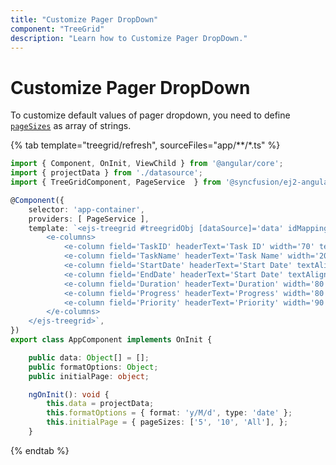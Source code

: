 ```yaml
---
title: "Customize Pager DropDown"
component: "TreeGrid"
description: "Learn how to Customize Pager DropDown."
---
```


# Customize Pager DropDown

To customize default values of pager dropdown, you need to define [`pageSizes`](https://ej2.syncfusion.com/angular/documentation/api/treegrid/pageSettings/#pagesizes) as array of strings.

{% tab template="treegrid/refresh", sourceFiles="app/**/*.ts" %}

```typescript
import { Component, OnInit, ViewChild } from '@angular/core';
import { projectData } from './datasource';
import { TreeGridComponent, PageService  } from '@syncfusion/ej2-angular-treegrid';

@Component({
    selector: 'app-container',
    providers: [ PageService ],
    template: `<ejs-treegrid #treegridObj [dataSource]='data' idMapping='TaskID' parentIdMapping='parentID' [treeColumnIndex]='1' [height]='268' [allowPaging]='true' [pageSettings]='initialPage' >
        <e-columns>
            <e-column field='TaskID' headerText='Task ID' width='70' textAlign='Right'></e-column>
            <e-column field='TaskName' headerText='Task Name' width='200' ></e-column>
            <e-column field='StartDate' headerText='Start Date' textAlign='Right' [format]='formatOptions' editType= 'datepickeredit' width='90'></e-column>
            <e-column field='EndDate' headerText='Start Date' textAlign='Right' [format]='formatOptions' editType= 'datepickeredit' width='90'></e-column>
            <e-column field='Duration' headerText='Duration' width='80' textAlign='Right'></e-column>
            <e-column field='Progress' headerText='Progress' width='80' textAlign='Right'></e-column>
            <e-column field='Priority' headerText='Priority' width='90'></e-column>
        </e-columns>
    </ejs-treegrid>`,
})
export class AppComponent implements OnInit {

    public data: Object[] = [];
    public formatOptions: Object;
    public initialPage: object;

    ngOnInit(): void {
        this.data = projectData;
        this.formatOptions = { format: 'y/M/d', type: 'date' };
        this.initialPage = { pageSizes: ['5', '10', 'All'], };
    }

```

{% endtab %}